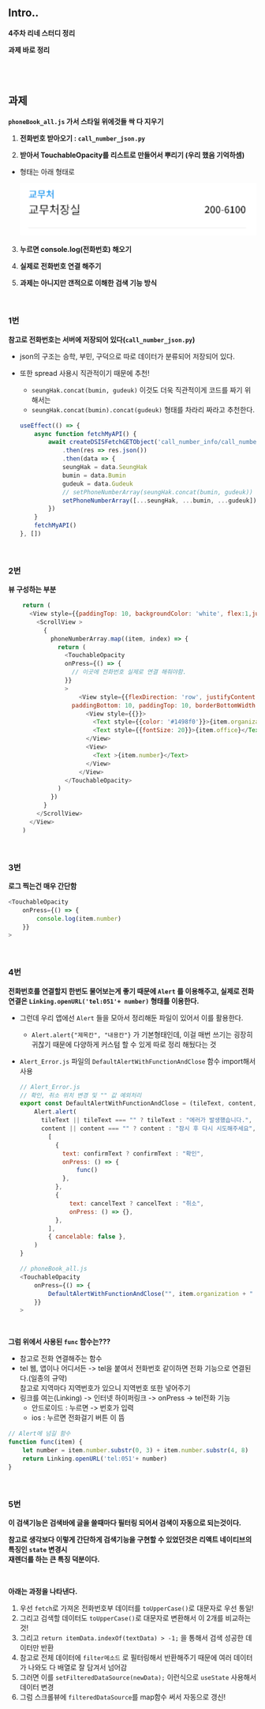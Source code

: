 ## Intro..

**4주차 리네 스터디 정리**

**과제 바로 정리**

<br><br>

## 과제

**`phoneBook_all.js` 가서 스타일 위에것들 싹 다 지우기**

1. **전화번호 받아오기 : `call_number_json.py`**

2. **받아서 TouchableOpacity를 리스트로 만들어서 뿌리기 (우리 했음 기억하셈)**

  * 형태는 아래 형태로

    <img src="..\images\2023-02-02-4주차\image-20230131174134556.png" alt="image-20230131174134556" style="zoom: 150%;" />

3. **누르면 console.log(전화번호) 해오기**

4. **실제로 전화번호 연결 해주기**

5. **과제는 아니지만 갠적으로 이해한 검색 기능 방식**

<br>

### 1번

**참고로 전화번호는 서버에 저장되어 있다(`call_number_json.py`)**

* json의 구조는 승학, 부민, 구덕으로 따로 데이터가 분류되어 저장되어 있다.

* 또한 spread 사용시 직관적이기 때문에 추천!

  * `seungHak.concat(bumin, gudeuk)` 이것도 더욱 직관적이게 코드를 짜기 위해서는
  * `seungHak.concat(bumin).concat(gudeuk)` 형태를 차라리 짜라고 추천한다.

  ```js
  useEffect(() => {
      async function fetchMyAPI() {
          await createDSISFetchGETObject('call_number_info/call_number_json.py')
              .then(res => res.json())
              .then(data => {
              seungHak = data.SeungHak
              bumin = data.Bumin
              gudeuk = data.Gudeuk
              // setPhoneNumberArray(seungHak.concat(bumin, gudeuk))
              setPhoneNumberArray([...seungHak, ...bumin, ...gudeuk]) // spread 사용(직관적)
          })
      }
      fetchMyAPI()
  }, [])
  ```


<br>

### 2번

**뷰 구성하는 부분**

```js
    return (
      <View style={{paddingTop: 10, backgroundColor: 'white', flex:1,justifyContent:'center',alignItems:'center'}}>
        <ScrollView >
          { 
            phoneNumberArray.map((item, index) => {
              return (
                <TouchableOpacity
                onPress={() => {
                  // 이곳에 전화번호 실제로 연결 해줘야함.
                }}
                >
                    <View style={{flexDirection: 'row', justifyContent: 'space-between', alignItems: 'flex-end',
                  paddingBottom: 10, paddingTop: 10, borderBottomWidth: 0.5, borderBottomColor: 'gray'}}>
                      <View style={{}}> 
                        <Text style={{color: '#1498f0'}}>{item.organization}</Text>
                        <Text style={{fontSize: 20}}>{item.office}</Text>
                      </View>
                      <View>
                        <Text >{item.number}</Text>
                      </View>
                    </View>
                </TouchableOpacity>
              )
            })
          }          
        </ScrollView>
      </View>
    )
```

<br>

### 3번

**로그 찍는건 매우 간단함**

```js
<TouchableOpacity
    onPress={() => {
		console.log(item.number)
    }}
>
```

<br>

### 4번

**전화번호를 연결할지 한번도 물어보는게 좋기 때문에 `Alert` 를 이용해주고, 실제로 전화 연결은 `Linking.openURL('tel:051'+ number)` 형태를 이용한다.**

* 그런데 우리 앱에선 `Alert` 들을 모아서 정리해둔 파일이 있어서 이를 활용한다.

  * `Alert.alert{"제목칸", "내용칸"}` 가 기본형태인데, 이걸 매번 쓰기는 굉장히 귀찮기 때문에 다양하게 커스텀 할 수 있게 따로 정리 해뒀다는 것

* `Alert_Error.js` 파일의 `DefaultAlertWithFunctionAndClose` 함수 import해서 사용

  ```js
  // Alert_Error.js
  // 확인, 취소 위치 변경 및 "" 값 예외처리
  export const DefaultAlertWithFunctionAndClose = (tileText, content, confirmText, cancelText, func) => {
      Alert.alert(
        tileText || tileText === "" ? tileText : "에러가 발생했습니다.",
        content || content === "" ? content : "잠시 후 다시 시도해주세요",
          [
            {
              text: confirmText ? confirmText : "확인",
              onPress: () => {
                  func()
              },
            },
            {
                text: cancelText ? cancelText : "취소",
                onPress: () => {},
            },
          ],
          { cancelable: false },
      )
  }
  ```

  ```js
  // phoneBook_all.js
  <TouchableOpacity
      onPress={() => {
          DefaultAlertWithFunctionAndClose("", item.organization + " " + item.office + " 입니다.\n연락하시겠습니까?", confirmText = "확인", cancelText= "취소", () => {func(item)})
      }}
  >
  ```

<br>

**그럼 위에서 사용된 `func` 함수는???**

* 참고로 전화 연결해주는 함수
* tel 웹, 앱이나 어디서든 -> tel을 붙여서 전화번호 같이하면 전화 기능으로 연결된다.(일종의 규약)   
  참고로 지역마다 지역번호가 있으니 지역번호 또한 넣어주기
* 링크를 여는(Linking) -> 인터넷 하이퍼링크 -> onPress -> tel전화 기능
  * 안드로이드 : 누르면 -> 번호가 입력
  * ios : 누르면 전화걸기 버튼 이 뜸

```js
// Alert에 넘길 함수
function func(item) {
    let number = item.number.substr(0, 3) + item.number.substr(4, 8)
    return Linking.openURL('tel:051'+ number)
}
```

<br>

### 5번

**이 검색기능은 검색바에 글을 쓸때마다 필터링 되어서 검색이 자동으로 되는것이다.**

**참고로 생각보다 이렇게 간단하게 검색기능을 구현할 수 있었던것은 리액트 네이티브의 특징인 `state` 변경시  
재렌더를 하는 큰 특징 덕분이다.**

<br>

**아래는 과정을 나타낸다.**

1. 우선 `fetch`로 가져온 전화번호부 데이터를 `toUpperCase()`로 대문자로 우선 통일!
2. 그리고 검색할 데이터도 `toUpperCase()`로 대문자로 변환해서 이 2개를 비교하는것!
3. 그리고 `return itemData.indexOf(textData) > -1;` 을 통해서 검색 성공한 데이터만 반환
4. 참고로 전체 데이터에 `filter메소드` 로 필터링해서 반환해주기 때문에 여러 데이터가 나와도 다 배열로 잘 담겨서 넘어감
5. 그러면 이를 `setFilteredDataSource(newData);` 이런식으로 `useState` 사용해서 데이터 변경
6. 그럼 스크롤뷰에 `filteredDataSource`를 map함수 써서 자동으로 갱신!
